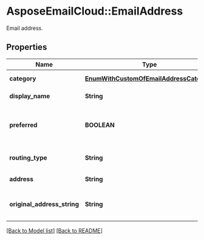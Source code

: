 # AsposeEmailCloud::EmailAddress

Email address.             

## Properties
Name | Type | Description | Notes
---- | ---- | ----------- | -----
**category** |[**EnumWithCustomOfEmailAddressCategory**](EnumWithCustomOfEmailAddressCategory.md) | Address category.              | [optional] 
**display_name** |**String** | Display name.              | [optional] 
**preferred** |**BOOLEAN** | Defines whether email address is preferred.              | 
**routing_type** |**String** | A routing type for an email.              | [optional] 
**address** |**String** | Email address.              | 
**original_address_string** |**String** | The original e-mail address string              | [optional] 


[[Back to Model list]](Models.md) [[Back to README]](README.md)
